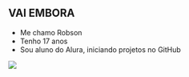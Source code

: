 ## VAI EMBORA

- Me chamo Robson
- Tenho 17 anos
- Sou aluno do Alura, iniciando projetos no GitHub

![](https://media1.tenor.com/m/EbiDEdt7cToAAAAC/bolsonaro-so-pra-lembrar.gif)
